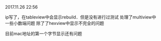 2017.11.26 22:56

ip写了，在tableview中会显示rebuild．但是没有进行过测试
处理了multiview中一些小数端问题
除了了hexview中显示不完全的问题

目前mac地址的第一个字节显示还有问题
